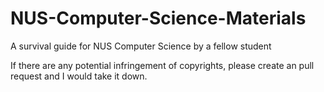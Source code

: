 # NUS-Computer-Science-Materials
A survival guide for NUS Computer Science by a fellow student

If there are any potential infringement of copyrights, please create an pull request and I would take it down.

